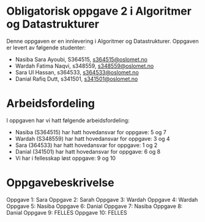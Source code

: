 # Obligatorisk oppgave 2 i Algoritmer og Datastrukturer

Denne oppgaven er en innlevering i Algoritmer og Datastrukturer. 
Oppgaven er levert av følgende studenter:
* Nasiba Sara Ayoubi, S364515, s364515@oslomet.no
* Wardah Fatima Naqvi, s348559, s348559@oslomet.no
* Sara Ul Hassan, s364533, s364533@oslomet.no
* Danial Rafiq Dutt, s341501, s341501@oslomet.no

# Arbeidsfordeling

I oppgaven har vi hatt følgende arbeidsfordeling:
* Nasiba (S364515) har hatt hovedansvar for oppgave: 5 og 7
* Wardah (S348559) har hatt hovedansvar for oppgave: 3 og 4
* Sara (364533) har hatt hovedansvar for oppgave: 1 og 2
* Danial (341501) har hatt hovedansvar for oppgave: 6 og 8
* Vi har i fellesskap løst oppgave: 9 og 10 

# Oppgavebeskrivelse

Oppgave 1: Sara 
Oppgave 2: Sarah
Oppgave 3: Wardah 
Oppgave 4: Wardah
Oppgave 5: Nasiba 
Oppgave 6: Danial
Oppgave 7: Nasiba
Oppgave 8: Danial
Oppgave 9: FELLES
Oppgave 10: FELLES